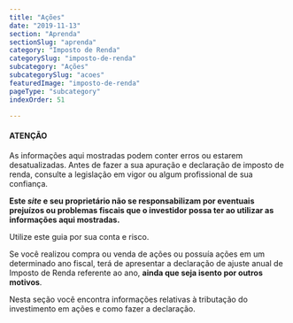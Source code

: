 ```yaml
---
title: "Ações"
date: "2019-11-13"
section: "Aprenda"
sectionSlug: "aprenda"
category: "Imposto de Renda"
categorySlug: "imposto-de-renda"
subcategory: "Ações"
subcategorySlug: "acoes"
featuredImage: "imposto-de-renda"
pageType: "subcategory"
indexOrder: 51

---
```


<div class="dashedBox">

<h4>ATENÇÃO</h4>

As informações aqui mostradas podem conter erros ou estarem desatualizadas. Antes de fazer a sua apuração e declaração de imposto de renda, consulte a legislação em vigor ou algum profissional de sua confiança.

**Este *site* e seu proprietário não se responsabilizam por eventuais prejuízos ou problemas fiscais que o investidor possa ter ao utilizar as informações aqui mostradas.**

Utilize este guia por sua conta e risco.


</div>


Se você realizou compra ou venda de ações ou possuía ações em um determinado ano fiscal, terá de apresentar a declaração de ajuste anual de Imposto de Renda referente ao ano, **ainda que seja isento por outros motivos**.

Nesta seção você encontra informações relativas à tributação do investimento em ações e como fazer a declaração.